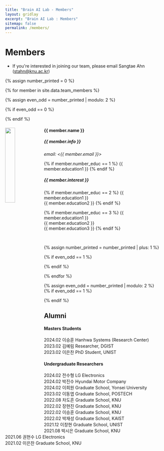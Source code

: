 ```yaml
---
title: "Brain AI Lab - Members"
layout: gridlay
excerpt: "Brain AI Lab : Members"
sitemap: false
permalink: /members/
---
```


# Members

- If you're interested in joining our team, please email Sangtae Ahn (<stahn@knu.ac.kr>)

{% assign number_printed = 0 %}

{% for member in site.data.team_members %}

{% assign even_odd = number_printed | modulo: 2 %}
                                                        
{% if even_odd == 0 %}
<div class="row">
{% endif %}

<div class="col-sm-6 clearfix">
  <img src="{{ site.url }}{{ site.baseurl }}/images/teampic/{{ member.photo }}" class="img-responsive" width="25%" style="float: left" />
  <h4>{{ member.name }}</h4>
  <h5>{{ member.info }}<br></h5>
  <i>email: <{{ member.email }}></i>
  
  {% if member.number_educ == 1 %}
  {{ member.education1 }}
  {% endif %}
  
  <h5>{{ member.interest }}</h5>
  
  {% if member.number_educ == 2 %}
  {{ member.education1 }}<br>
  {{ member.education2 }}
  {% endif %}
  
  {% if member.number_educ == 3 %}
  {{ member.education1 }}<br>
  {{ member.education2 }}<br>
  {{ member.education3 }}
  {% endif %}
  
<br>
</div>

{% assign number_printed = number_printed | plus: 1 %}

{% if even_odd == 1 %}
</div>
{% endif %}

{% endfor %}

{% assign even_odd = number_printed | modulo: 2 %}
{% if even_odd == 1 %}
</div>
{% endif %}

## Alumni
#### Masters Students
2024.02 이승훈 Hanhwa Systems (Research Center) <br>
2023.02 김예림 Researcher, DGIST <br>
2023.02 이은찬 PhD Student, UNIST <br>

#### Undergraduate Researchers  
2024.02 전수형 LG Electronics<br>
2024.02 박진수 Hyundai Motor Company<br>
2024.02 이희원 Graduate School, Yonsei University<br>
2023.02 이동엽 Graduate School, POSTECH<br>
2022.08 차도흔 Graduate School, KNU<br>
2022.02 장현진 Graduate School, KNU<br>
2022.02 이승훈 Graduate School, KNU<br>
2022.02 박재성 Graduate School, KAIST<br>
2021.12 이창현 Graduate School, UNIST<br>
2021.08 박시은 Graduate School, KNU<br>
2021.06 권현수 LG Electronics <br>
2021.02 이은찬 Graduate School, KNU<br>
